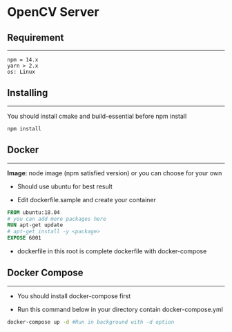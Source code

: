 # OpenCV Server


## **Requirement**
---
    npm = 14.x
    yarn > 2.x
    os: Linux
## **Installing**
---
You should install cmake and build-essential before npm install
```
npm install
```

## **Docker**
---
**Image**: node image (npm satisfied version) or you can choose for your own

- Should use ubuntu for best result

- Edit dockerfile.sample and create your container

```Dockerfile
FROM ubuntu:18.04
# you can add more packages here 
RUN apt-get update 
# apt-get install -y <package>
EXPOSE 6001 
```

- dockerfile in this root is complete dockerfile with docker-compose
## **Docker Compose**
---
- You should install docker-compose first

- Run this command below in your directory contain docker-compose.yml 

```bash
docker-compose up -d #Run in background with -d option
```
   
